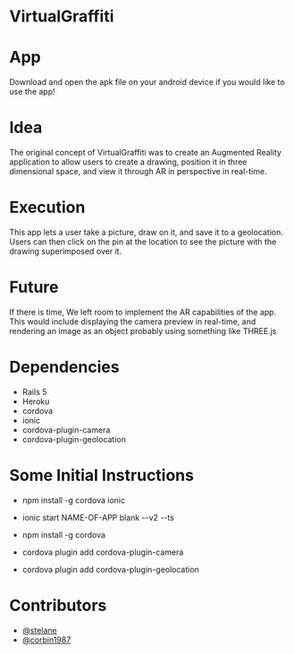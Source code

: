 # VirtualGraffiti

# App
Download and open the apk file on your android device if you would like to use the app!

# Idea
The original concept of VirtualGraffiti was to create an Augmented Reality application to allow users to create a drawing, position it in three dimensional space, and view it through AR in perspective in real-time.

# Execution
This app lets a user take a picture, draw on it, and save it to a geolocation. 
Users can then click on the pin at the location to see the picture with the drawing superimposed over it.

# Future
If there is time, We left room to implement the AR capabilities of the app.
This would include displaying the camera preview in real-time, and rendering an image as an object probably using something like THREE.js

# Dependencies
* Rails 5
* Heroku
* cordova
* ionic
* cordova-plugin-camera
* cordova-plugin-geolocation

# Some Initial Instructions

* npm install -g cordova ionic

* ionic start NAME-OF-APP blank --v2 --ts

* npm install -g cordova

* cordova plugin add cordova-plugin-camera

* cordova plugin add cordova-plugin-geolocation

# Contributors
- [@stelane](https://github.com/stelane)
- [@corbin1987](https://github.com/Corbin1987)
